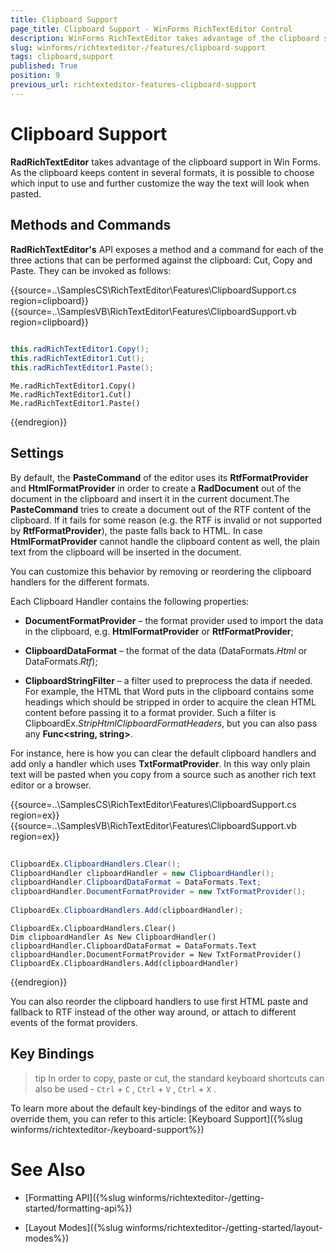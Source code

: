 ```yaml
---
title: Clipboard Support
page_title: Clipboard Support - WinForms RichTextEditor Control
description: WinForms RichTextEditor takes advantage of the clipboard support. Learn what are the supported formats  and how to choose which input to use and further customize the way the text will look when pasted.      
slug: winforms/richtexteditor-/features/clipboard-support
tags: clipboard,support
published: True
position: 9
previous_url: richtexteditor-features-clipboard-support
---
```


# Clipboard Support

__RadRichTextEditor__ takes advantage of the clipboard support in Win Forms. As the clipboard keeps content in several formats, it is possible to choose which input to use and further customize the way the text will look when pasted.     

## Methods and Commands

__RadRichTextEditor's__ API exposes a method and a command for each of the three actions that can be performed against the clipboard: Cut, Copy and Paste. They can be invoked as follows:

{{source=..\SamplesCS\RichTextEditor\Features\ClipboardSupport.cs region=clipboard}} 
{{source=..\SamplesVB\RichTextEditor\Features\ClipboardSupport.vb region=clipboard}} 

````C#
            
this.radRichTextEditor1.Copy();
this.radRichTextEditor1.Cut();
this.radRichTextEditor1.Paste();

````
````VB.NET
Me.radRichTextEditor1.Copy()
Me.radRichTextEditor1.Cut()
Me.radRichTextEditor1.Paste()

````

{{endregion}}

## Settings

By default, the __PasteCommand__ of the editor uses its __RtfFormatProvider__ and  __HtmlFormatProvider__ in order to create a **RadDocument** out of the document in the clipboard and insert it in the current document.The **PasteCommand** tries to create a document out of the RTF content of the clipboard. If it fails for some reason (e.g. the RTF is invalid or not supported by **RtfFormatProvider**), the paste falls back to HTML. In case **HtmlFormatProvider** cannot handle the clipboard content as well, the plain text from the clipboard will be inserted in the document.
          
You can customize this behavior by removing or reordering the clipboard handlers for the different formats.

Each Clipboard Handler contains the following properties:

* __DocumentFormatProvider__ – the format provider used to import the data in the clipboard, e.g. **HtmlFormatProvider** or **RtfFormatProvider**;

* __ClipboardDataFormat__ – the format of the data (DataFormats.*Html* or DataFormats.*Rtf*);

* __ClipboardStringFilter__ – a filter used to preprocess the data if needed. For example, the HTML that Word puts in the clipboard contains some headings which should be stripped in order to acquire the clean HTML content before passing it to a format provider. Such a filter is ClipboardEx.*StripHtmlClipboardFormatHeaders*, but you can also pass any **Func<string, string>**.
     
For instance, here is how you can clear the default clipboard handlers and add only a handler which uses __TxtFormatProvider__. In this way only plain text will be pasted when you copy from a source such as another rich text editor or a browser.

{{source=..\SamplesCS\RichTextEditor\Features\ClipboardSupport.cs region=ex}} 
{{source=..\SamplesVB\RichTextEditor\Features\ClipboardSupport.vb region=ex}} 

````C#
            
ClipboardEx.ClipboardHandlers.Clear();
ClipboardHandler clipboardHandler = new ClipboardHandler();
clipboardHandler.ClipboardDataFormat = DataFormats.Text;
clipboardHandler.DocumentFormatProvider = new TxtFormatProvider();
    
ClipboardEx.ClipboardHandlers.Add(clipboardHandler);

````
````VB.NET
ClipboardEx.ClipboardHandlers.Clear()
Dim clipboardHandler As New ClipboardHandler()
clipboardHandler.ClipboardDataFormat = DataFormats.Text
clipboardHandler.DocumentFormatProvider = New TxtFormatProvider()
ClipboardEx.ClipboardHandlers.Add(clipboardHandler)

````

{{endregion}} 

You can also reorder the clipboard handlers to use first HTML paste and fallback to RTF instead of the other way around, or attach to different events of the format providers.

## Key Bindings

>tip In order to copy, paste or cut, the standard keyboard shortcuts can also be used - `Ctrl` + `C` , `Ctrl` + `V` , `Ctrl` + `X` .
>

To learn more about the default key-bindings of the editor and ways to override them, you can refer to this article: [Keyboard Support]({%slug winforms/richtexteditor-/keyboard-support%})

# See Also

 * [Formatting API]({%slug winforms/richtexteditor-/getting-started/formatting-api%})

 * [Layout Modes]({%slug winforms/richtexteditor-/getting-started/layout-modes%})
